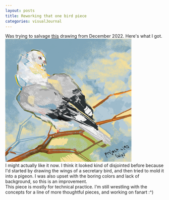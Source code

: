 ```yaml
---
layout: posts
title: Reworking that one bird piece
categories: visualJournal
---
```

Was trying to salvage <a href="/visualjournal/2022/12/08/bird_test.html" target="_blank"><u>t</u>his</a> drawing from December 2022. Here's what I got.
<br><img src="/images/for-posts/bird_test_mspaint_re.png" width="400px">
<br>I might actually like it now. I think it looked kind of disjointed before because I'd started by drawing the wings of a secretary bird, and then tried to mold it into a pigeon. I was also upset with the boring colors and lack of background, so this is an improvement.
<br>This piece is mostly for technical practice. I'm still wrestling with the concepts for a line of more thoughtful pieces, and working on fanart :^)